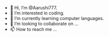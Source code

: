 - 👋 Hi, I’m @Aarushi777.
- 👀 I’m interested in coding.
- 🌱 I’m currently learning computer languages.
- 💞️ I’m looking to collaborate on ...
- 📫 How to reach me ...

<!---
Aarushi777/Aarushi777 is a ✨ special ✨ repository because its `README.md` (this file) appears on your GitHub profile.
You can click the Preview link to take a look at your changes.
--->
